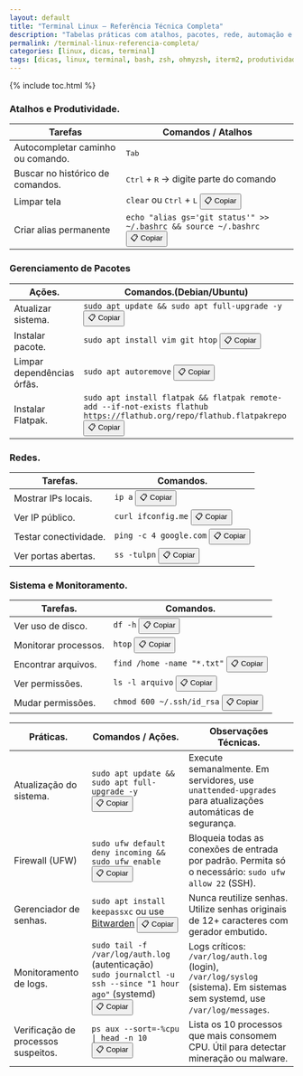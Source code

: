 ```yaml
---
layout: default
title: "Terminal Linux – Referência Técnica Completa"
description: "Tabelas práticas com atalhos, pacotes, rede, automação e monitoramento — sem metáforas, só comandos reais e copiáveis."
permalink: /terminal-linux-referencia-completa/
categories: [linux, dicas, terminal]
tags: [dicas, linux, terminal, bash, zsh, ohmyzsh, iterm2, produtividade]
---
```


{% include toc.html %}


<section>

<h3 id="atalhos">Atalhos e Produtividade.</h3>
<table class="evergreen-table">
  <thead>
    <tr>
      <th>Tarefas</th>
      <th>Comandos / Atalhos</th>
    </tr>
  </thead>
  <tbody>
    <tr>
      <td data-label="Tarefa">Autocompletar caminho ou comando.</td>
      <td data-label="Comando / Atalho"><kbd>Tab</kbd></td>
    </tr>
    <tr>
      <td data-label="Tarefa">Buscar no histórico de comandos.</td>
      <td data-label="Comando / Atalho"><kbd>Ctrl</kbd> + <kbd>R</kbd> → digite parte do comando</td>
    </tr>
    <tr>
      <td data-label="Tarefa">Limpar tela</td>
      <td data-label="Comando / Atalho">
        <code>clear</code> ou <kbd>Ctrl</kbd> + <kbd>L</kbd>
        <button class="copy-btn" data-command="clear">📋 Copiar</button>
      </td>
    </tr>
    <tr>
      <td data-label="Tarefa">Criar alias permanente</td>
      <td data-label="Comando / Atalho">
        <code>echo "alias gs='git status'" >> ~/.bashrc && source ~/.bashrc</code>
        <button class="copy-btn" data-command="echo &quot;alias gs='git status'&quot; >> ~/.bashrc && source ~/.bashrc">📋 Copiar</button>
      </td>
    </tr>
  </tbody>
</table>

<h3 id="pacotes">Gerenciamento de Pacotes</h3>
<table class="evergreen-table">
  <thead>
    <tr>
      <th>Ações.</th>
      <th>Comandos.(Debian/Ubuntu)</th>
    </tr>
  </thead>
  <tbody>
    <tr>
      <td data-label="Ação">Atualizar sistema.</td>
      <td data-label="Comando">
        <code>sudo apt update && sudo apt full-upgrade -y</code>
        <button class="copy-btn" data-command="sudo apt update && sudo apt full-upgrade -y">📋 Copiar</button>
      </td>
    </tr>
    <tr>
      <td data-label="Ação">Instalar pacote.</td>
      <td data-label="Comando">
        <code>sudo apt install vim git htop</code>
        <button class="copy-btn" data-command="sudo apt install vim git htop">📋 Copiar</button>
      </td>
    </tr>
    <tr>
      <td data-label="Ação">Limpar dependências órfãs.</td>
      <td data-label="Comando">
        <code>sudo apt autoremove</code>
        <button class="copy-btn" data-command="sudo apt autoremove">📋 Copiar</button>
      </td>
    </tr>
    <tr>
      <td data-label="Ação">Instalar Flatpak.</td>
      <td data-label="Comando">
        <code>sudo apt install flatpak && flatpak remote-add --if-not-exists flathub https://flathub.org/repo/flathub.flatpakrepo</code>
        <button class="copy-btn" data-command="sudo apt install flatpak && flatpak remote-add --if-not-exists flathub https://flathub.org/repo/flathub.flatpakrepo">📋 Copiar</button>
      </td>
    </tr>
  </tbody>
</table>

<h3 id="rede">Redes.</h3>
<table class="evergreen-table">
  <thead>
    <tr>
      <th>Tarefas.</th>
      <th>Comandos.</th>
    </tr>
  </thead>
  <tbody>
    <tr>
      <td data-label="Tarefa">Mostrar IPs locais.</td>
      <td data-label="Comando">
        <code>ip a</code>
        <button class="copy-btn" data-command="ip a">📋 Copiar</button>
      </td>
    </tr>
    <tr>
      <td data-label="Tarefa">Ver IP público.</td>
      <td data-label="Comando">
        <code>curl ifconfig.me</code>
        <button class="copy-btn" data-command="curl ifconfig.me">📋 Copiar</button>
      </td>
    </tr>
    <tr>
      <td data-label="Tarefa">Testar conectividade.</td>
      <td data-label="Comando">
        <code>ping -c 4 google.com</code>
        <button class="copy-btn" data-command="ping -c 4 google.com">📋 Copiar</button>
      </td>
    </tr>
    <tr>
      <td data-label="Tarefa">Ver portas abertas.</td>
      <td data-label="Comando">
        <code>ss -tulpn</code>
        <button class="copy-btn" data-command="ss -tulpn">📋 Copiar</button>
      </td>
    </tr>
  </tbody>
</table>




<h3 id="sistema">Sistema e Monitoramento.</h3>
<table class="evergreen-table">
  <thead>
    <tr>
      <th>Tarefas.</th>
      <th>Comandos.</th>
    </tr>
  </thead>
  <tbody>
    <tr>
      <td data-label="Tarefa">Ver uso de disco.</td>
      <td data-label="Comando">
        <code>df -h</code>
        <button class="copy-btn" data-command="df -h">📋 Copiar</button>
      </td>
    </tr>
    <tr>
      <td data-label="Tarefa">Monitorar processos.</td>
      <td data-label="Comando">
        <code>htop</code>
        <button class="copy-btn" data-command="htop">📋 Copiar</button>
      </td>
    </tr>
    <tr>
      <td data-label="Tarefa">Encontrar arquivos.</td>
      <td data-label="Comando">
        <code>find /home -name "*.txt"</code>
        <button class="copy-btn" data-command="find /home -name &quot;*.txt&quot;">📋 Copiar</button>
      </td>
    </tr>
    <tr>
      <td data-label="Tarefa">Ver permissões.</td>
      <td data-label="Comando">
        <code>ls -l arquivo</code>
        <button class="copy-btn" data-command="ls -l arquivo">📋 Copiar</button>
      </td>
    </tr>
    <tr>
      <td data-label="Tarefa">Mudar permissões.</td>
      <td data-label="Comando">
        <code>chmod 600 ~/.ssh/id_rsa</code>
        <button class="copy-btn" data-command="chmod 600 ~/.ssh/id_rsa">📋 Copiar</button>
      </td>
    </tr>
  </tbody>
</table>


<table class="evergreen-table">
  <thead>
    <tr>
      <th>Práticas.</th>
      <th>Comandos / Ações.</th>
      <th>Observações Técnicas.</th>
    </tr>
  </thead>
  <tbody>
    <tr>
      <td data-label="Prática">Atualização do sistema.</td>
      <td data-label="Comando / Ação">
        <code>sudo apt update && sudo apt full-upgrade -y</code>
        <button class="copy-btn" data-command="sudo apt update && sudo apt full-upgrade -y">📋 Copiar</button>
      </td>
      <td data-label="Observação Técnica">Execute semanalmente. Em servidores, use <code>unattended-upgrades</code> para atualizações automáticas de segurança.</td>
    </tr>
    <tr>
      <td data-label="Prática">Firewall (UFW)</td>
      <td data-label="Comando / Ação">
        <code>sudo ufw default deny incoming && sudo ufw enable</code>
        <button class="copy-btn" data-command="sudo ufw default deny incoming && sudo ufw enable">📋 Copiar</button>
      </td>
      <td data-label="Observação Técnica">Bloqueia todas as conexões de entrada por padrão. Permita só o necessário: <code>sudo ufw allow 22</code> (SSH).</td>
    </tr>
    <tr>
      <td data-label="Prática">Gerenciador de senhas.</td>
      <td data-label="Comando / Ação">
        <code>sudo apt install keepassxc</code> ou use <a href="https://bitwarden.com/" target="_blank">Bitwarden</a>
        <button class="copy-btn" data-command="sudo apt install keepassxc">📋 Copiar</button>
      </td>
      <td data-label="Observação Técnica">Nunca reutilize senhas. Utilize senhas originais de 12+ caracteres com gerador embutido.</td>
    </tr>
    <tr>
      <td data-label="Prática">Monitoramento de logs.</td>
      <td data-label="Comando / Ação">
        <code>sudo tail -f /var/log/auth.log</code> (autenticação)<br>
        <code>sudo journalctl -u ssh --since "1 hour ago"</code> (systemd)
        <button class="copy-btn" data-command="sudo tail -f /var/log/auth.log">📋 Copiar</button>
      </td>
      <td data-label="Observação Técnica">Logs críticos: <code>/var/log/auth.log</code> (login), <code>/var/log/syslog</code> (sistema). Em sistemas sem systemd, use <code>/var/log/messages</code>.</td>
    </tr>
    <tr>
      <td data-label="Prática">Verificação de processos suspeitos.</td>
      <td data-label="Comando / Ação">
        <code>ps aux --sort=-%cpu | head -n 10</code>
        <button class="copy-btn" data-command="ps aux --sort=-%cpu | head -n 10">📋 Copiar</button>
      </td>
      <td data-label="Observação Técnica">Lista os 10 processos que mais consomem CPU. Útil para detectar mineração ou malware.</td>
    </tr>
  </tbody>
</table>






</section>

